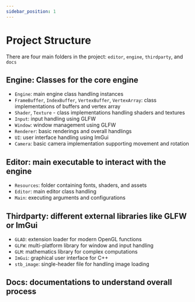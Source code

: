 ```yaml
---
sidebar_position: 1
---
```


# Project Structure

There are four main folders in the project: `editor`, `engine`, `thirdparty`, and `docs`

## **Engine**: Classes for the core engine
  - `Engine`: main engine class handling instances
  - `FrameBuffer`, `IndexBuffer`, `VertexBuffer`, `VertexArray`: class implementations of buffers and vertex array
  - `Shader`, `Texture` - class implementations handling shaders and textures
  - `Input`: input handling using GLFW
  - `Window`: window management using GLFW
  - `Renderer`: basic renderings and overall handlings
  - `UI`: user interface handling using ImGui
  - `Camera`: basic camera implementation supporting movement and rotation

## **Editor**: main executable to interact with the engine
  - `Resources`: folder containing fonts, shaders, and assets
  - `Editor`: main editor class handling 
  - `Main`: executing arguments and configurations

## **Thirdparty**: different external libraries like GLFW or ImGui
  - `GLAD`: extension loader for modern OpenGL functions
  - `GLFW`: multi-platform library for window and input handling
  - `GLM`: mathematics library for complex computations
  - `ImGui`: graphical user interface for C++
  - `stb_image`: single-header file for handling image loading

## **Docs**: documentations to understand overall process